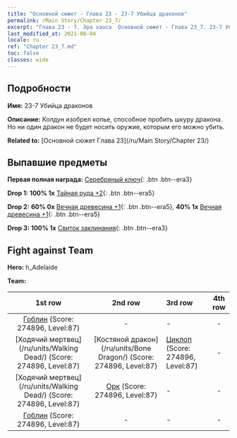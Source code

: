 ```yaml
---
title: "Основной сюжет - Глава 23 - 23-7 Убийца драконов"
permalink: /Main Story/Chapter 23_7/
excerpt: "Глава 23 - 7. Эра хаоса  Основной сюжет - Глава 23_7. 23-7 Убийца драконов"
last_modified_at: 2021-08-04
locale: ru
ref: "Chapter 23_7.md"
toc: false
classes: wide
---
```


## Подробности

 **Имя:** 23-7 Убийца драконов

 **Описание:** Колдун изобрел копье, способное пробить шкуру дракона. Но ни один дракон не будет носить оружие, которым его можно убить.

 **Related to:** [Основной сюжет Глава 23](/ru/Main Story/Chapter 23/)

## Выпавшие предметы

 **Первая полная награда:** [Серебряный ключ](/ItemsRU/con_693/){: .btn .btn--era3}

 **Drop 1:** **100% 1x** [Тайная руда +2](/ItemsRU/mat_75/){: .btn .btn--era5}

 **Drop 2:** **60% 0x** [Вечная древесина +1](/ItemsRU/mat_69/){: .btn .btn--era5}, **40% 1x** [Вечная древесина +1](/ItemsRU/mat_69/){: .btn .btn--era5}

 **Drop 3:** **100% 1x** [Свиток заклинания](/ItemsRU/con_694/){: .btn .btn--era3}


## Fight against Team
 **Hero:** h_Adelaide

 **Team:**


  | 1st row | 2nd row | 3rd row | 4th row |
  |:----:|:----:|:----|:----:|
  | [Гоблин](/ru/units/Goblin/) (Score: 274896, Level:87)  | - | - | - |
  | [Ходячий мертвец](/ru/units/Walking Dead/) (Score: 274896, Level:87)  | [Костяной дракон](/ru/units/Bone Dragon/) (Score: 274896, Level:87)  | [Циклоп](/ru/units/Cyclops/) (Score: 274896, Level:87)  | - |
  | [Ходячий мертвец](/ru/units/Walking Dead/) (Score: 274896, Level:87)  | [Орк](/ru/units/Orc/) (Score: 274896, Level:87)  | - | - |
  | [Гоблин](/ru/units/Goblin/) (Score: 274896, Level:87)  | - | - | - |


